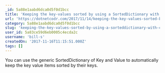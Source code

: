 ```yaml
---
_id: 5a88e1aabd6dca0d5f0d1bcc
title: 'Keeping the key-values sorted by using a SortedDictionary with C# .NET'
url: 'https://dotnetcodr.com/2017/11/14/keeping-the-key-values-sorted-by-using-a-sorteddictionary-with-c-net-3/'
category: 5a88e1aabd6dca0d5f0d1bcc
slug: 'keeping-the-key-values-sorted-by-using-a-sorteddictionary-with-c-net'
user_id: 5a83ce59d6eb0005c4ecda2c
username: 'bill-s'
createdOn: '2017-11-16T11:15:51.000Z'
tags: []
---
```


You can use the generic SortedDictionary of Key and Value to automatically keep the key value items sorted by their keys. 
